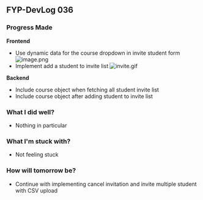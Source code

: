 ## FYP-DevLog 036

### Progress Made
**Frontend**
+ Use dynamic data for the course dropdown in invite student form ![image.png](https://cdn.hashnode.com/res/hashnode/image/upload/v1603722470540/9nnLsrU5v.png)
+ Implement add a student to invite list ![invite.gif](https://cdn.hashnode.com/res/hashnode/image/upload/v1603722635291/c-FNspZBU.gif)

**Backend**
+ Include course object when fetching all student invite list
+ Include course object after adding student to invite list

### What I did well?
+ Nothing in particular

### What I'm stuck with?
+ Not feeling stuck

### How will tomorrow be?
+ Continue with implementing cancel invitation and invite multiple student with CSV upload